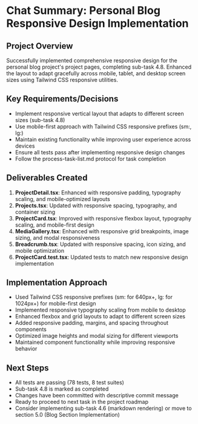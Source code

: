 # Chat Summary: Personal Blog Responsive Design Implementation

## Project Overview
Successfully implemented comprehensive responsive design for the personal blog project's project pages, completing sub-task 4.8. Enhanced the layout to adapt gracefully across mobile, tablet, and desktop screen sizes using Tailwind CSS responsive utilities.

## Key Requirements/Decisions
- Implement responsive vertical layout that adapts to different screen sizes (sub-task 4.8)
- Use mobile-first approach with Tailwind CSS responsive prefixes (sm:, lg:)
- Maintain existing functionality while improving user experience across devices
- Ensure all tests pass after implementing responsive design changes
- Follow the process-task-list.md protocol for task completion

## Deliverables Created
1. **ProjectDetail.tsx**: Enhanced with responsive padding, typography scaling, and mobile-optimized layouts
2. **Projects.tsx**: Updated with responsive spacing, typography, and container sizing
3. **ProjectCard.tsx**: Improved with responsive flexbox layout, typography scaling, and mobile-first design
4. **MediaGallery.tsx**: Enhanced with responsive grid breakpoints, image sizing, and modal responsiveness
5. **Breadcrumb.tsx**: Updated with responsive spacing, icon sizing, and mobile optimization
6. **ProjectCard.test.tsx**: Updated tests to match new responsive design implementation

## Implementation Approach
- Used Tailwind CSS responsive prefixes (sm: for 640px+, lg: for 1024px+) for mobile-first design
- Implemented responsive typography scaling from mobile to desktop
- Enhanced flexbox and grid layouts to adapt to different screen sizes
- Added responsive padding, margins, and spacing throughout components
- Optimized image heights and modal sizing for different viewports
- Maintained component functionality while improving responsive behavior

## Next Steps
- All tests are passing (78 tests, 8 test suites)
- Sub-task 4.8 is marked as completed
- Changes have been committed with descriptive commit message
- Ready to proceed to next task in the project roadmap
- Consider implementing sub-task 4.6 (markdown rendering) or move to section 5.0 (Blog Section Implementation)
